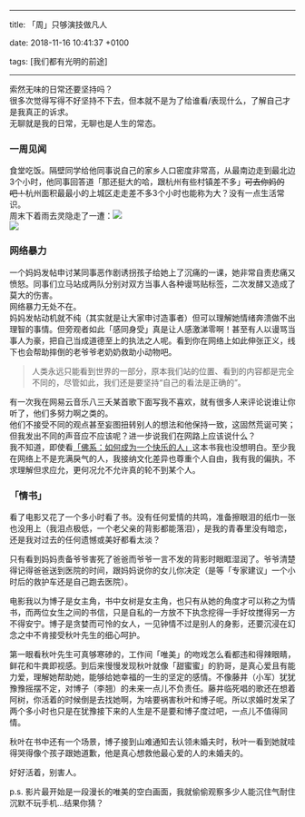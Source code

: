 
---

title: 「周」只够演技做凡人

date: 2018-11-16 10:41:37 +0100

tags: [我们都有光明的前途]

---


索然无味的日常还要坚持吗？<br />很多次觉得写得不好坚持不下去，但本就不是为了给谁看/表现什么，了解自己才是我真正的诉求。<br />无聊就是我的日常，无聊也是人生的常态。

<a name="uvuqhi"></a>
### [](#uvuqhi)一周见闻
食堂吃饭。隔壁同学给他同事说自己的家乡人口密度非常高，从最南边走到最北边3个小时，他同事回答道「那还挺大的哈，跟杭州有些村镇差不多」~~可去你妈的吧！~~杭州面积最最小的上城区走走差不多3个小时也能称为大？没有一点生活常识。<br />周末下着雨去灵隐走了一遭：![](https://cdn.nlark.com/yuque/0/2018/jpeg/124911/1542728198758-ddc1ddab-5370-4108-8b91-ac1b63830ed5.jpeg#width=378)<br />![](https://cdn.nlark.com/yuque/0/2018/jpeg/124911/1542728232168-4a3b2188-8e3e-4e3b-8d14-d177a58f326a.jpeg#width=378)

<a name="dmkmgq"></a>
### [](#dmkmgq)网络暴力
一个妈妈发帖申讨某同事恶作剧诱拐孩子给她上了沉痛的一课，她非常自责悲痛又愤怒。同事们立马站成两队分别对双方当事人各种谩骂贴标签，二次发酵又造成了莫大的伤害。<br />网络暴力无处不在。<br />妈妈发帖动机就不纯（其实就是让大家申讨造事者）但可以理解她情绪奔溃做不出理智的事情。但旁观者如此「感同身受」真是让人感激涕零啊！甚至有人以谩骂当事人为豪，把自己当成道德至上的执法之人呢。看到你在网络上如此伸张正义，线下也会帮助摔倒的老爷爷老奶奶救助小动物吧。

> 人类永远只能看到世界的一部分，原本我们站的位置、看到的内容都是完全不同的，尽管如此，我们还是要坚持“自己的看法是正确的”。


有一次我在网易云音乐八三夭某首歌下面写我不喜欢，就有很多人来评论说谁让你听了，他们多努力啊之类的。<br />他们不接受不同的观点甚至妄图扭转别人的想法和他保持一致，这固然荒诞可笑；但我发出不同的声音应不应该呢？进一步说我们在网路上应该说什么？<br />我不知道，即使看[「佛系：如何成为一个快乐的人」](https://book.douban.com/subject/30152934/)这本书我也没想明白。至少我在网络上不是充满戾气的人，我接纳文化差异也尊重个人自由，我有我的偏执，不求理解但求应允，更何况允不允许真的轮不到某个人。


<a name="n64aeg"></a>
### [](#n64aeg)「情书」
看了电影又花了一个多小时看了书。没有任何爱情的共鸣，准备擦眼泪的纸巾一张也没用上（我泪点极低，一个老父亲的背影都能落泪），是我的青春里没有暗恋，还是我对过去的任何遗憾或美好都看太淡？

只有看到妈妈责备爷爷害死了爸爸而爷爷一言不发的背影时眼眶湿润了。爷爷清楚得记得爸爸送到医院的时间，跟妈妈说你的女儿你决定（是等「专家建议」一个小时后的救护车还是自己跑去医院）。

电影我以为博子是女主角，书中女树是女主角，也只有从她的角度才可以称之为情书，而两位女生之间的书信，只是自私的一方放不下执念挖得一手好坟搅得另一方不得安宁。博子是贪婪而可怜的女人，一见钟情不过是别人的身影，还要沉浸在幻念之中不肯接受秋叶先生的细心呵护。

第一眼看秋叶先生可真够寒碜的，工作间「唯美」的吻戏怎么看都违和得辣眼睛，鲜花和牛粪即视感。到后来慢慢发现秋叶就像「甜蜜蜜」的豹哥，是真心爱且有能力爱，理解她帮助她，能够给她幸福的一生的坚定的感情。不像藤井（小军）犹犹豫豫摇摆不定，对博子（李翘）的未来一点儿不负责任。藤井临死唱的歌还在想着阿树，你活着的时候倒是去找她啊，为啥要祸害秋叶和博子呢。所以求婚时发呆了两个多小时也只是在犹豫接下来的人生是不是要和博子度过吧，一点儿不值得同情。

秋叶在书中还有一个场景，博子接到山难通知去认领未婚夫时，秋叶一看到她就哇得哭得像个孩子跟她道歉，他是真心想救他最心爱的人的未婚夫的。

好好活着，别害人。

p.s. 影片最开始是一段漫长的唯美的空白画面，我就偷偷观察多少人能沉住气耐住沉默不玩手机…结果你猜？

